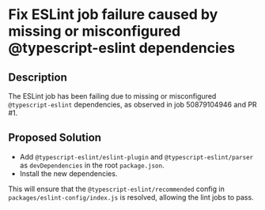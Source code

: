 # Fix ESLint job failure caused by missing or misconfigured @typescript-eslint dependencies

## Description
The ESLint job has been failing due to missing or misconfigured `@typescript-eslint` dependencies, as observed in job 50879104946 and PR #1. 

## Proposed Solution
- Add `@typescript-eslint/eslint-plugin` and `@typescript-eslint/parser` as `devDependencies` in the root `package.json`.
- Install the new dependencies.

This will ensure that the `@typescript-eslint/recommended` config in `packages/eslint-config/index.js` is resolved, allowing the lint jobs to pass.